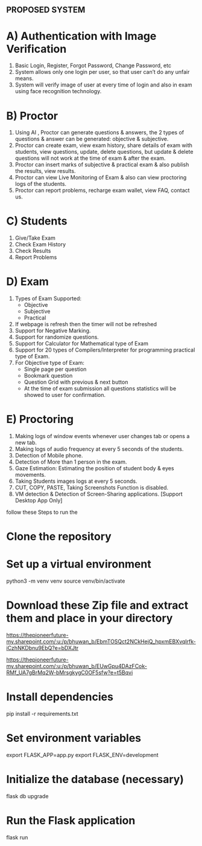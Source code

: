 ## PROPOSED SYSTEM
# A) Authentication with Image Verification
1) Basic Login, Register, Forgot Password, Change Password, etc
2) System allows only one login per user, so that user can’t do any unfair means.
3) System will verify image of user at every time of login and also in exam using face recognition technology.


# B) Proctor 
1) Using AI , Proctor can generate questions & answers, the 2 types of questions & answer can be generated: objective & subjective.
2) Proctor can create exam, view exam history, share details of exam with students, view questions, update, delete questions, but update & delete questions will not work at the time of exam & after the exam.
3) Proctor can insert marks of subjective & practical exam & also publish the results, view results.
4) Proctor can view Live Monitoring of Exam & also can view proctoring logs of the students.
5) Proctor can report problems, recharge exam wallet, view FAQ, contact us.

# C) Students
1) Give/Take Exam
2) Check Exam History
3) Check Results
4) Report Problems

# D) Exam 
1) Types of Exam Supported:
    - Objective
    - Subjective
    - Practical 
2) If webpage is refresh then the timer will not be refreshed
3) Support for Negative Marking.
4) Support for randomize questions.
5) Support for Calculator for Mathematical type of Exam
6) Support for 20 types of Compilers/Interpreter for  programming practical type of Exam.
7) For Objective type of Exam:
     - Single page per question
     - Bookmark question 
      - Question Grid with previous & next button
      - At the time of exam submission all questions statistics will be showed to user for confirmation. 


# E) Proctoring 
1) Making logs of window events whenever user changes tab or opens a new tab.
2) Making logs of audio frequency at every 5 seconds of the students.
3) Detection of Mobile phone.
4) Detection of  More than 1 person in the exam.
5) Gaze Estimation: Estimating the position of student body & eyes movements.
6) Taking Students images logs at every 5 seconds.
7) CUT, COPY, PASTE, Taking Screenshots Function is disabled.
8) VM detection & Detection of Screen-Sharing applications. [Support Desktop App Only]


follow these Steps to run the 

# Clone the repository

# Set up a virtual environment
python3 -m venv venv
source venv/bin/activate

# Download these Zip file and extract them and place in your directory
https://thepioneerfuture-my.sharepoint.com/:u:/p/bhuwan_b/EbmTOSQct2NCkHejQ_hpxmEBXvqIrfk-iCzhNKDbnu9EbQ?e=bDXJtr

https://thepioneerfuture-my.sharepoint.com/:u:/p/bhuwan_b/EUwGpu4DAzFCok-RMf_UA7gBrMq2W-bMrsgkygC0OF5sfw?e=t5Bqvi


# Install dependencies
pip install -r requirements.txt

# Set environment variables
export FLASK_APP=app.py
export FLASK_ENV=development

# Initialize the database (necessary)
flask db upgrade

# Run the Flask application
flask run

